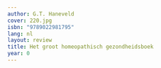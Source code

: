 ```yaml
---
author: G.T. Haneveld
cover: 220.jpg
isbn: "9789022981795"
lang: nl
layout: review
title: Het groot homeopathisch gezondheidsboek
year: 0
---
```

